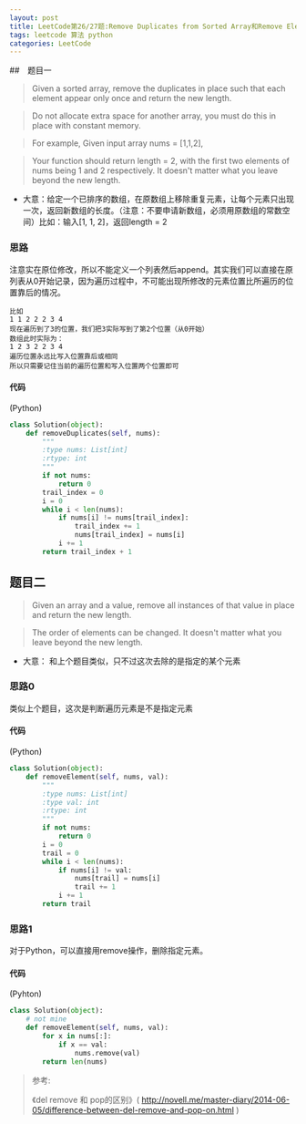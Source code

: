 ```yaml
---
layout: post
title: LeetCode第26/27题:Remove Duplicates from Sorted Array和Remove Element 总结
tags: leetcode 算法 python   
categories: LeetCode
---
```


##　题目一
>Given a sorted array, remove the duplicates in place such that each element appear only once and return the new length.

>Do not allocate extra space for another array, you must do this in place with constant memory.

>For example,
Given input array nums = [1,1,2],

>Your function should return length = 2, with the first two elements of nums being 1 and 2 respectively. It doesn't matter what you leave beyond the new length.

* 大意：给定一个已排序的数组，在原数组上移除重复元素，让每个元素只出现一次，返回新数组的长度。（注意：不要申请新数组，必须用原数组的常数空间）比如：输入[1, 1, 2]，返回length = 2

### 思路
注意实在原位修改，所以不能定义一个列表然后append。其实我们可以直接在原列表从0开始记录，因为遍历过程中，不可能出现所修改的元素位置比所遍历的位置靠后的情况。
~~~
比如
1 1 2 2 2 3 4
现在遍历到了3的位置，我们把3实际写到了第2个位置（从0开始）
数组此时实际为：
1 2 3 2 2 3 4
遍历位置永远比写入位置靠后或相同
所以只需要记住当前的遍历位置和写入位置两个位置即可
~~~

#### 代码
(Python)
~~~python
class Solution(object):
    def removeDuplicates(self, nums):
        """
        :type nums: List[int]
        :rtype: int
        """
        if not nums:
            return 0
        trail_index = 0
        i = 0
        while i < len(nums):
            if nums[i] != nums[trail_index]:
                trail_index += 1
                nums[trail_index] = nums[i]
            i += 1
        return trail_index + 1
~~~

## 题目二
>Given an array and a value, remove all instances of that value in place and return the new length.

>The order of elements can be changed. It doesn't matter what you leave beyond the new length.

* 大意： 和上个题目类似，只不过这次去除的是指定的某个元素

### 思路0
类似上个题目，这次是判断遍历元素是不是指定元素

#### 代码
(Python)
~~~python
class Solution(object):
    def removeElement(self, nums, val):
        """
        :type nums: List[int]
        :type val: int
        :rtype: int
        """
        if not nums:
            return 0
        i = 0
        trail = 0
        while i < len(nums):
            if nums[i] != val:
                nums[trail] = nums[i]
                trail += 1
            i += 1
        return trail
~~~

### 思路1
对于Python，可以直接用remove操作，删除指定元素。

#### 代码
(Pyhton)
~~~python
class Solution(object):
    # not mine
    def removeElement(self, nums, val):
        for x in nums[:]:
            if x == val:
                nums.remove(val)
        return len(nums)
~~~

> 参考:
> 
> 《del remove 和 pop的区别》( http://novell.me/master-diary/2014-06-05/difference-between-del-remove-and-pop-on.html )
